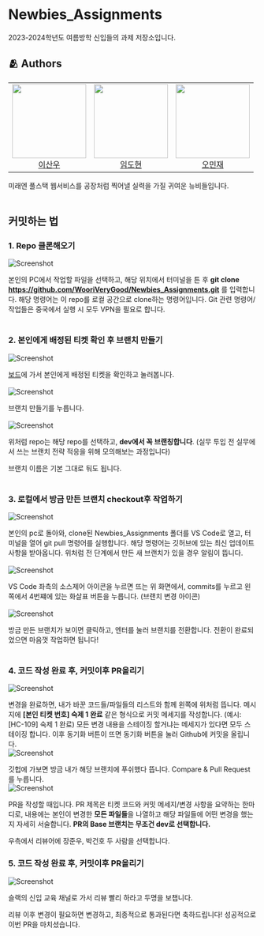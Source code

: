 # Newbies_Assignments
2023-2024학년도 여름방학 신입들의 과제 저장소입니다.

## :people_hugging: Authors
<table>
<tr height="150px">
    <td align="center">
    <a href="https://github.com/sanwooo"><img height="150px" width="150px" src="https://avatars.githubusercontent.com/u/79380206?v=4"/></a>
    <br />
    <a href="https://github.com/sanwooo">이산우 </a>
    </td>
    <td align="center">
    <a href="https://github.com/ttodll"><img height="150px" width="150px" src="https://avatars.githubusercontent.com/u/123301277?v=4"/></a>
    <br />
    <a href="https://github.com/ttodll">임도현 </a>
    </td>
    <td align="center">
    <a href="https://github.com/mingdae"><img height="150px" width="150px" src="https://avatars.githubusercontent.com/u/103407209?v=4"/></a>
    <br />
    <a href="https://github.com/mingdae">오민재 </a>
    </td>
  </tr>
</table>
미래엔 풀스택 웹서비스를 공장처럼 찍어낼 실력을 가질 귀여운 뉴비들입니다.
<br></br>

## 커밋하는 법
### 1. Repo 클론해오기
![Screenshot](/pics/step1.png)

본인의 PC에서 작업할 파일을 선택하고, 해당 위치에서 터미널을 튼 후 **git clone https://github.com/WooriVeryGood/Newbies_Assignments.git** 를 입력합니다. 해당 명령어는 이 repo를 로컬 공간으로 clone하는 명령어입니다. Git 관련 명령어/작업들은 중국에서 실행 시 모두 VPN을 필요로 합니다.
<br></br>
### 2. 본인에게 배정된 티켓 확인 후 브랜치 만들기
![Screenshot](/pics/step2-1.png)

[보드](https://honeycourses.atlassian.net/jira/software/projects/HC/boards/1)에 가서 본인에게 배정된 티켓을 확인하고 눌러봅니다.
<br></br>
![Screenshot](/pics/step2-2.png)

브랜치 만들기를 누릅니다.
<br></br>
![Screenshot](/pics/step2-3.png)

위처럼 repo는 해당 repo를 선택하고, **dev에서 꼭 브랜칭합니다**. (실무 투입 전 실무에서 쓰는 브랜치 전략 적응을 위해 모의해보는 과정입니다) 

브랜치 이름은 기본 그대로 둬도 됩니다.
<br></br>
### 3. 로컬에서 방금 만든 브랜치 checkout후 작업하기
![Screenshot](/pics/step3-1.png)

본인의 pc로 돌아와, clone된 Newbies_Assignments 폴더를 VS Code로 열고, 터미널을 열어 git pull 명령어를 실행합니다. 해당 명령어는 깃허브에 있는 최신 업데이트 사항을 받아옵니다. 위처럼 전 단계에서 만든 새 브랜치가 있을 경우 알림이 뜹니다.
<br></br>
![Screenshot](/pics/step3-2.png)

VS Code 좌측의 소스제어 아이콘을 누르면 뜨는 위 화면에서, commits를 누르고 왼쪽에서 4번쨰에 있는 화살표 버튼을 누릅니다. (브랜치 변경 아이콘)
<br></br>
![Screenshot](/pics/step3-3.png)

방금 만든 브랜치가 보이면 클릭하고, 엔터를 눌러 브랜치를 전환합니다. 전환이 완료되었으면 마음껏 작업하면 됩니다!
<br></br>

### 4. 코드 작성 완료 후, 커밋이후 PR올리기
![Screenshot](/pics/step4-1.png)

변경을 완료하면, 내가 바꾼 코드들/파일들의 리스트와 함께 왼쪽에 위처럼 뜹니다. 메시지에 **[본인 티켓 번호] 숙제 1 완료** 같은 형식으로 커밋 메세지를 작성합니다. (예시: [HC-109] 숙제 1 완료) 모든 변경 내용을 스테이징 할거냐는 메세지가 있다면 모두 스테이징 합니다. 이후 동기화 버튼이 뜨면 동기화 버튼을 눌러 Github에 커밋을 올립니다.
<br/>
![Screenshot](/pics/step4-2.png)

깃헙에 가보면 방금 내가 해당 브랜치에 푸쉬했다 뜹니다. Compare & Pull Request를 누릅니다.
<br/>
![Screenshot](/pics/step4-3.png)

PR을 작성할 때입니다. PR 제목은 티켓 코드와 커밋 메세지/변경 사항을 요약하는 한마디로, 내용에는 본인이 변경한 **모든 파일들**을 나열하고 해당 파일들에 어떤 변경을 했는지 자세히 서술합니다. **PR의 Base 브랜치는 무조건 dev로 선택합니다.**

우측에서 리뷰어에 장준우, 박건호 두 사람을 선택합니다.

### 5. 코드 작성 완료 후, 커밋이후 PR올리기
![Screenshot](/pics/step5-1.png)

슬랙의 신입 교육 채널로 가서 리뷰 빨리 하라고 두명을 보챕니다.

리뷰 이후 변경이 필요하면 변경하고, 최종적으로 통과된다면 축하드립니다! 성공적으로 이번 PR을 마치셨습니다.
